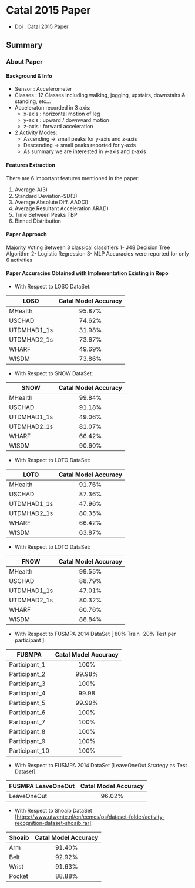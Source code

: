 # Catal 2015 Paper 
- Doi : [Catal 2015 Paper](https://doi.org/10.1016/j.asoc.2015.01.025)

## Summary

### About Paper

#### Background & Info
- Sensor : Accelerometer 
- Classes : 12 Classes including walking, jogging, upstairs, downstairs & standing, etc...
- Acceleraton recorded in 3 axis:
  - x-axis : horizontal motion of leg
  - y-axis : upward / downward motion
  - z-axis : forward acceleration
- 2 Activity Modes:
  - Ascending -> small peaks for y-axis and z-axis
  - Descending -> small peaks reported for y-axis
  - As summary we are interested in y-axis and z-axis
  
#### Features Extraction
There are 6 important features mentioned in the paper:
1. Average-A(3)
2. Standard Deviation-SD(3)
3. Average Absolute Diff. AAD(3)
4. Average Resultant Acceleration ARA(1)
5. Time Between Peaks TBP
6. Binned Distribution

#### Paper Approach
Majority Voting Between 3 classical classifiers
1- J48 Decision Tree Algorithm
2- Logistic Regression
3- MLP
Accuracies were reported for only 6 activities

#### Paper Accuracies Obtained with Implementation Existing in Repo
- With Respect to LOSO DataSet:

| LOSO          | Catal Model Accuracy | 
| ------------- |:--------------------:| 
| MHealth       | 95.87%               |
| USCHAD        | 74.62%               | 
| UTDMHAD1_1s   | 31.98%               |
| UTDMHAD2_1s   | 73.67%               |
| WHARF         | 49.69%               | 
| WISDM         | 73.86%               |

- With Respect to SNOW DataSet:

| SNOW          | Catal Model Accuracy | 
| ------------- |:--------------------:| 
| MHealth       | 99.84%               |
| USCHAD        | 91.18%               | 
| UTDMHAD1_1s   | 49.06%               |
| UTDMHAD2_1s   | 81.07%               |
| WHARF         | 66.42%               | 
| WISDM         | 90.60%               |
 
- With Respect to LOTO DataSet:

| LOTO          | Catal Model Accuracy | 
| ------------- |:--------------------:| 
| MHealth       | 91.76%               |
| USCHAD        | 87.36%               | 
| UTDMHAD1_1s   | 47.96%               |
| UTDMHAD2_1s   | 80.35%               |
| WHARF         | 66.42%               | 
| WISDM         | 63.87%               |

- With Respect to LOTO DataSet:

| FNOW          | Catal Model Accuracy | 
| ------------- |:--------------------:| 
| MHealth       | 99.55%               |
| USCHAD        | 88.79%               | 
| UTDMHAD1_1s   | 47.01%               |
| UTDMHAD2_1s   | 80.32%               |
| WHARF         | 60.76%               | 
| WISDM         | 88.84%               |

- With Respect to FUSMPA 2014 DataSet [ 80% Train -20% Test per participant ]:

| FUSMPA        | Catal Model Accuracy | 
| ------------- |:--------------------:| 
| Participant_1 | 100%                 |
| Participant_2 | 99.98%               | 
| Participant_3 | 100%                 |
| Participant_4 | 99.98                |
| Participant_5 | 99.99%               | 
| Participant_6 | 100%                 |
| Participant_7 | 100%                 |
| Participant_8 | 100%                 |
| Participant_9 | 100%                 | 
| Participant_10| 100%                 |


- With Respect to FUSMPA 2014 DataSet [LeaveOneOut Strategy as Test Dataset]:

| FUSMPA  LeaveOneOut | Catal Model Accuracy | 
| ------------------- |:--------------------:| 
| LeaveOneOut         | 96.02%               |

- With Respect to Shoaib DataSet [https://www.utwente.nl/en/eemcs/ps/dataset-folder/activity-recognition-dataset-shoaib.rar]:

| Shoaib         | Catal Model Accuracy | 
| ------------- |:--------------------:| 
| Arm           | 91.40%               |
| Belt          | 92.92%               | 
| Wrist         | 91.63%               |
| Pocket        | 88.88%               |
